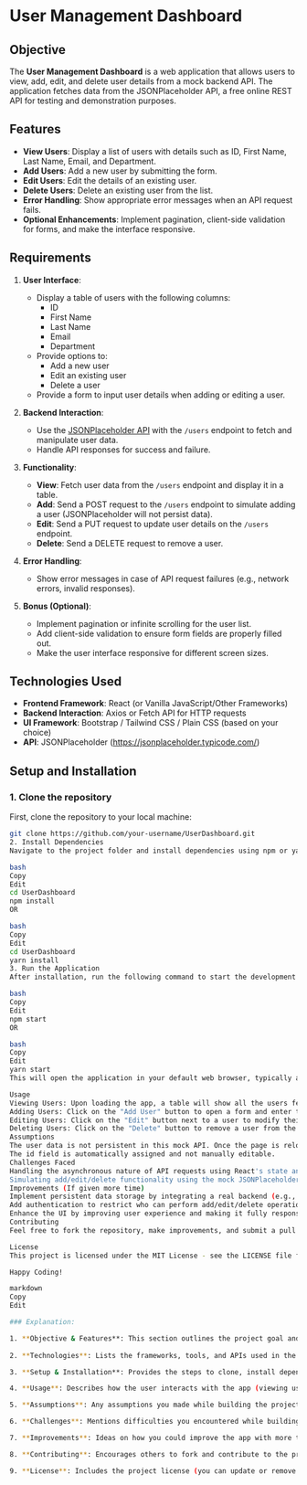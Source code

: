 # User Management Dashboard

## Objective

The **User Management Dashboard** is a web application that allows users to view, add, edit, and delete user details from a mock backend API. The application fetches data from the JSONPlaceholder API, a free online REST API for testing and demonstration purposes.

## Features

- **View Users**: Display a list of users with details such as ID, First Name, Last Name, Email, and Department.
- **Add Users**: Add a new user by submitting the form.
- **Edit Users**: Edit the details of an existing user.
- **Delete Users**: Delete an existing user from the list.
- **Error Handling**: Show appropriate error messages when an API request fails.
- **Optional Enhancements**: Implement pagination, client-side validation for forms, and make the interface responsive.

## Requirements

1. **User Interface**:
   - Display a table of users with the following columns:
     - ID
     - First Name
     - Last Name
     - Email
     - Department
   - Provide options to:
     - Add a new user
     - Edit an existing user
     - Delete a user
   - Provide a form to input user details when adding or editing a user.

2. **Backend Interaction**:
   - Use the [JSONPlaceholder API](https://jsonplaceholder.typicode.com/) with the `/users` endpoint to fetch and manipulate user data.
   - Handle API responses for success and failure.

3. **Functionality**:
   - **View**: Fetch user data from the `/users` endpoint and display it in a table.
   - **Add**: Send a POST request to the `/users` endpoint to simulate adding a user (JSONPlaceholder will not persist data).
   - **Edit**: Send a PUT request to update user details on the `/users` endpoint.
   - **Delete**: Send a DELETE request to remove a user.

4. **Error Handling**:
   - Show error messages in case of API request failures (e.g., network errors, invalid responses).

5. **Bonus (Optional)**:
   - Implement pagination or infinite scrolling for the user list.
   - Add client-side validation to ensure form fields are properly filled out.
   - Make the user interface responsive for different screen sizes.

## Technologies Used

- **Frontend Framework**: React (or Vanilla JavaScript/Other Frameworks)
- **Backend Interaction**: Axios or Fetch API for HTTP requests
- **UI Framework**: Bootstrap / Tailwind CSS / Plain CSS (based on your choice)
- **API**: JSONPlaceholder (https://jsonplaceholder.typicode.com/)

## Setup and Installation

### 1. Clone the repository

First, clone the repository to your local machine:

```bash
git clone https://github.com/your-username/UserDashboard.git
2. Install Dependencies
Navigate to the project folder and install dependencies using npm or yarn:

bash
Copy
Edit
cd UserDashboard
npm install
OR

bash
Copy
Edit
cd UserDashboard
yarn install
3. Run the Application
After installation, run the following command to start the development server:

bash
Copy
Edit
npm start
OR

bash
Copy
Edit
yarn start
This will open the application in your default web browser, typically at http://localhost:3000.

Usage
Viewing Users: Upon loading the app, a table will show all the users fetched from the API.
Adding Users: Click on the "Add User" button to open a form and enter the user’s details.
Editing Users: Click on the "Edit" button next to a user to modify their details.
Deleting Users: Click on the "Delete" button to remove a user from the list.
Assumptions
The user data is not persistent in this mock API. Once the page is reloaded, any changes (add/edit/delete) will be lost.
The id field is automatically assigned and not manually editable.
Challenges Faced
Handling the asynchronous nature of API requests using React's state and hooks.
Simulating add/edit/delete functionality using the mock JSONPlaceholder API that doesn't persist data.
Improvements (If given more time)
Implement persistent data storage by integrating a real backend (e.g., Node.js and MongoDB).
Add authentication to restrict who can perform add/edit/delete operations.
Enhance the UI by improving user experience and making it fully responsive.
Contributing
Feel free to fork the repository, make improvements, and submit a pull request. Any contributions are welcome!

License
This project is licensed under the MIT License - see the LICENSE file for details.

Happy Coding!

markdown
Copy
Edit

### Explanation:

1. **Objective & Features**: This section outlines the project goal and the key functionalities it offers (view, add, edit, and delete users).
   
2. **Technologies**: Lists the frameworks, tools, and APIs used in the project (React, Axios/Fetch, JSONPlaceholder).

3. **Setup & Installation**: Provides the steps to clone, install dependencies, and run the project locally.

4. **Usage**: Describes how the user interacts with the app (viewing users, adding, editing, and deleting users).

5. **Assumptions**: Any assumptions you made while building the project are noted (e.g., persistence of data is not implemented).

6. **Challenges**: Mentions difficulties you encountered while building the app (e.g., async data fetching).

7. **Improvements**: Ideas on how you could improve the app with more time (e.g., persistent data, adding authentication).

8. **Contributing**: Encourages others to fork and contribute to the project.

9. **License**: Includes the project license (you can update or remove the `LICENSE` section if not applicable).
